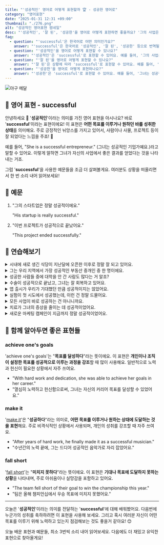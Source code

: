```yaml
---
title: "'성공적인' 영어로 어떻게 표현할까 🏆 - 성공한 영어로"
category: "영어표현"
date: "2025-01-31 12:31 +09:00"
thumbnail: "./276.png"
alt: "성공적인 영어표현 썸네일"
desc: "'성공적인', '잘 된', '성공한'을 영어로 어떻게 표현하면 좋을까요? '그의 사업은 매우 성공적이야.', '이번 프로젝트가 잘 됐어.', '그녀는 성공한 작가야.' 등을 영어로 표현하는 법을 배워봅시다. 다양한 예문을 통해서 연습하고 본인의 표현으로 만들어 보세요."
faq:
  - question: "'successful'은 한국어로 어떤 의미인가요?"
    answer: "'successful'은 한국어로 '성공적인', '잘 된', '성공한' 등으로 번역될 수 있습니다. 어떤 일이 잘 이루어졌거나 원하는 결과를 얻었을 때 사용해요."
  - question: "'성공적인'을 영어로 어떻게 표현할 수 있나요?"
    answer: "'성공적인'은 'successful'로 표현할 수 있어요. 예를 들어, '그의 사업은 매우 성공적이야'는 'His business is very successful'로 말할 수 있어요."
  - question: "'잘 된'을 영어로 어떻게 표현할 수 있나요?"
    answer: "'잘 된'은 상황에 따라 'successful'로 표현할 수 있어요. 예를 들어, '이번 프로젝트가 잘 됐어'는 'This project was successful'로 말할 수 있어요."
  - question: "'성공한'을 영어로 어떻게 표현하나요?"
    answer: "'성공한'은 'successful'로 표현할 수 있어요. 예를 들어, '그녀는 성공한 작가야'는 'She is a successful author'로 표현할 수 있어요."
---
```


![야구 메달](./276-1.jpg)

## 🌟 영어 표현 - successful

안녕하세요 👋 '**성공적인**'이라는 의미를 가진 영어 표현을 아시나요? 바로 '**successful**'이라는 표현이에요! 이 표현은 **어떤 목표를 이루거나 원하던 바를 성취한 상태**를 의미해요. 주로 긍정적인 뉘앙스를 가지고 있어서, 사람이나 사물, 프로젝트 등이 잘 되었다는 느낌을 주죠! 🌟

예를 들어, "She is a successful entrepreneur." (그녀는 성공적인 기업가예요.)라고 말할 수 있어요. 이렇게 말하면 그녀가 자신의 사업에서 좋은 결과를 얻었다는 것을 나타내는 거죠.

그럼 '**successful**'을 사용한 예문들을 조금 더 살펴볼게요. 여러분도 상황을 떠올리면서 한 번 소리 내어 읽어보세요!

## 📖 예문

1. "그의 스타트업은 정말 성공적이에요."

   "His startup is really successful."

2. "이번 프로젝트가 성공적으로 끝났어요."

   "This project ended successfully."

## 💬 연습해보기

<details>
<summary>시내에 새로 생긴 식당이 지난달에 오픈한 이후로 정말 잘 되고 있어요.</summary>
<span>The new restaurant downtown has been really successful since it opened last month.</span>
</details>

<details>
<summary>그는 우리 지역에서 가장 성공적인 부동산 중개인 중 한 명이에요.</summary>
<span>He's one of the most successful real estate agents in our area.</span>
</details>

<details>
<summary>성공한 사람들 중에 대학을 안 간 사람도 많다는 거 알죠?</summary>
<span>Not every successful person went to college, you know.</span>
</details>

<details>
<summary>수술이 성공적으로 끝났고, 그녀는 잘 회복하고 있어요.</summary>
<span>The surgery was successful, and she's recovering well.</span>
</details>

<details>
<summary>앱 출시가 우리가 기대했던 만큼 성공적이지는 않았어요.</summary>
<span>The app launch wasn't as successful as we'd <a href="/blog/성공하면-좋겠어-영어표현/">hoped</a>.</span>
</details>

<details>
<summary>실험이 첫 시도에서 성공했는데, 이런 건 정말 드물어요.</summary>
<span>The experiment was successful <a href="/blog/in-english/086.on-the-first-try/">on the first try</a>, which never happens.</span>
</details>

<details>
<summary>모든 사업이 바로 성공하는 건 아니니까요.</summary>
<span>Not every business venture is going to be successful right away.</span>
</details>

<details>
<summary>치료가 그녀의 증상을 줄이는 데 성공적이었어요.</summary>
<span>The treatment was successful in reducing her symptoms.</span>
</details>

<details>
<summary>새로운 마케팅 캠페인이 지금까지 정말 성공적이었어요.</summary>
<span>The new marketing campaign has been incredibly successful <a href="/blog/in-english/283.so-far/">so far</a>.</span>
</details>

## 🤝 함께 알아두면 좋은 표현들

### achieve one's goals

'achieve one's goals'는 "**목표를 달성하다**"라는 뜻이에요. 이 표현은 **개인이나 조직이 설정한 목표를 성공적으로 이루는 과정을 강조**할 때 많이 사용해요. 일반적으로 노력과 헌신이 필요한 상황에서 자주 쓰여요.

- "With hard work and dedication, she was able to achieve her goals in her career."
- "열심히 노력하고 헌신함으로써, 그녀는 자신의 커리어 목표를 달성할 수 있었어요."

### make it

'[make it](/blog/in-english/244.make-it/)'은 "**성공하다**"라는 의미로, **어떤 목표를 이루거나 원하는 상태에 도달하는 것을 표현**해요. 주로 비격식적인 상황에서 사용되며, 개인의 성취를 강조할 때 자주 쓰여요.

- "After years of hard work, he finally made it as a successful musician."
- "수년간의 노력 끝에, 그는 드디어 성공적인 음악가로 자리 잡았어요."

### fall short

'[fall short](/blog/in-english/284.fall-short/)'는 "**미치지 못하다**"라는 뜻이에요. 이 표현은 **기대나 목표에 도달하지 못하는 상황**을 나타내며, 주로 아쉬움이나 실망감을 포함하고 있어요.

- "The team fell short of their goal to win the championship this year."
- "팀은 올해 챔피언십에서 우승 목표에 미치지 못했어요."

---

오늘은 '**성공적인**'이라는 의미를 전달하는 '**successful**'에 대해 배워봤어요. 다음번에 누군가의 성취를 축하하려면 이 표현을 사용해 보세요. 그리고 혹시 여러분 자신이 어떤 목표를 이루기 위해 노력하고 있는지 점검해보는 것도 좋을거 같아요! 😊

오늘 배운 표현과 예문들, 최소 3번씩 소리 내어 읽어보세요. 다음에도 더 재밌고 유익한 표현으로 찾아올게요!
